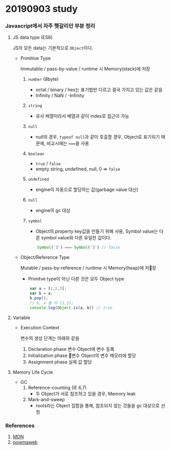 # 20190903 study

### Javascript에서 자주 헷갈리던 부분 정리

1. JS data type (ES6)

    JS의 모든 data는 기본적으로 `Object`이다.  

    - Primitive Type  

        Immutable / pass-by-value / runtime 시 Memory(stack)에 저장

        1. `number` (8byte)  
            - octal / binary / hex는 표기법만 다르고 결국 가지고 있는 값은 같음
            - Infinity / NaN / -Infinity
        2. `string`
            - 유사 배열이라서 배열과 같이 index로 접근이 가능
        3. `null`
            - null의 경우, `typeof null`과 같이 호출할 경우, Object로 표기되기 때문에, 비교시에는 `===`을 사용
        4. `boolean`
            - `true` / `false`
            - empty string, undefined, null, 0 => `false`
        5. `undefined`
            - engine이 자동으로 할당하는 값(garbage value 대신)
        6. `null`
            - engine의 gc 대상
        7. `symbol`
            - Object의 property key값을 만들기 위해 사용, Symbol value는 다른 symbol value와 다른 유일한 값이다.

            ~~~Javascript
                Symbol('3') === Symbol('3') // false
            ~~~

    - Object/Reference Type

        Mutable / pass-by-reference / runtime 시 Memory(heap)에 저장

        - Primitve type이 아닌 다른 것은 모두 Object type

        ~~~javascript
            var a = [1,2,3];
            var b = a;
            b.pop();
            // b, a 둘 다 [1,2];
            console.log(Object.is(a, b)) // true
        ~~~

2. Variable

    - Execution Context

        변수의 생성 단계는 아래와 같음  
        1. Declaration phase 
            변수 Object에 변수 등록 
        2. Initialization phase
            변수 Object의 변수 메모리에 할당
        3. Assignment phase
            실제 값 할당

3. Memory Life Cycle

    - GC  
        1. Reference-counting (IE 6,7)
            - 두 Object가 서로 참조하고 있을 경우, Memory leak
        2. Mark-and-sweep
            - roots라는 Object 집합을 통해, 참조되지 않는 것들을 gc 대상으로 선정

### References

1. [MDN](https://developer.mozilla.org/ko/docs/Web/JavaScript/Memory_Management)
2. [poiemaweb](https://poiemaweb.com/js-data-type-variable)